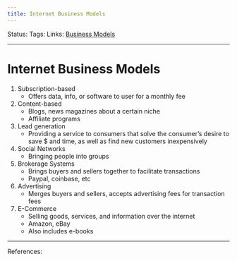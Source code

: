 ```yaml
---
title: Internet Business Models
---
```

Status:
Tags:
Links: [Business Models](out/business-models.md)
___
# Internet Business Models
1.  Subscription-based
	-   Offers data, info, or software to user for a monthly fee
2.  Content-based
	-   Blogs, news magazines about a certain niche
	-   Affiliate programs
3.  Lead generation
	-   Providing a service to consumers that solve the consumer’s desire to save $ and time, as well as find new customers inexpensively
4.  Social Networks
	-   Bringing people into groups
5.  Brokerage Systems
	-   Brings buyers and sellers together to facilitate transactions
	-   Paypal, coinbase, etc
6.  Advertising
	-   Merges buyers and sellers, accepts advertising fees for transaction fees
7.  E-Commerce
	-   Selling goods, services, and information over the internet
	-   Amazon, eBay
	-   Also includes e-books
___
References: